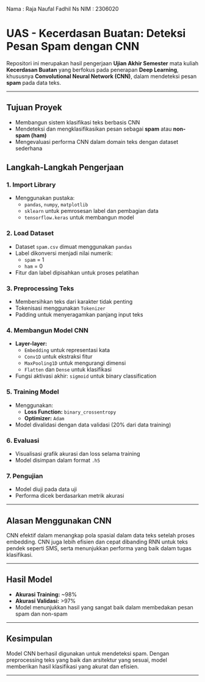Nama  : Raja Naufal Fadhil Ns
NIM   : 2306020

# UAS - Kecerdasan Buatan: Deteksi Pesan Spam dengan CNN

Repositori ini merupakan hasil pengerjaan **Ujian Akhir Semester** mata kuliah **Kecerdasan Buatan** yang berfokus pada penerapan **Deep Learning**, khususnya **Convolutional Neural Network (CNN)**, dalam mendeteksi pesan **spam** pada data teks.

---

## Tujuan Proyek

- Membangun sistem klasifikasi teks berbasis CNN
- Mendeteksi dan mengklasifikasikan pesan sebagai **spam** atau **non-spam (ham)**
- Mengevaluasi performa CNN dalam domain teks dengan dataset sederhana

## Langkah-Langkah Pengerjaan

### 1. Import Library
- Menggunakan pustaka:
  - `pandas`, `numpy`, `matplotlib`
  - `sklearn` untuk pemrosesan label dan pembagian data
  - `tensorflow.keras` untuk membangun model

### 2. Load Dataset
- Dataset `spam.csv` dimuat menggunakan `pandas`
- Label dikonversi menjadi nilai numerik:
  - `spam` = 1
  - `ham` = 0
- Fitur dan label dipisahkan untuk proses pelatihan

### 3. Preprocessing Teks
- Membersihkan teks dari karakter tidak penting
- Tokenisasi menggunakan `Tokenizer`
- Padding untuk menyeragamkan panjang input teks

### 4. Membangun Model CNN
- **Layer-layer:**
  - `Embedding` untuk representasi kata
  - `Conv1D` untuk ekstraksi fitur
  - `MaxPooling1D` untuk mengurangi dimensi
  - `Flatten` dan `Dense` untuk klasifikasi
- Fungsi aktivasi akhir: `sigmoid` untuk binary classification

### 5. Training Model
- Menggunakan:
  - **Loss Function:** `binary_crossentropy`
  - **Optimizer:** `Adam`
- Model divalidasi dengan data validasi (20% dari data training)

### 6. Evaluasi
- Visualisasi grafik akurasi dan loss selama training
- Model disimpan dalam format `.h5`

### 7. Pengujian
- Model diuji pada data uji
- Performa dicek berdasarkan metrik akurasi

---

## Alasan Menggunakan CNN

CNN efektif dalam menangkap pola spasial dalam data teks setelah proses embedding. CNN juga lebih efisien dan cepat dibanding RNN untuk teks pendek seperti SMS, serta menunjukkan performa yang baik dalam tugas klasifikasi.

---

## Hasil Model

- **Akurasi Training:** ~98%
- **Akurasi Validasi:** >97%
- Model menunjukkan hasil yang sangat baik dalam membedakan pesan spam dan non-spam

---

## Kesimpulan

Model CNN berhasil digunakan untuk mendeteksi spam. Dengan preprocessing teks yang baik dan arsitektur yang sesuai, model memberikan hasil klasifikasi yang akurat dan efisien.

---

